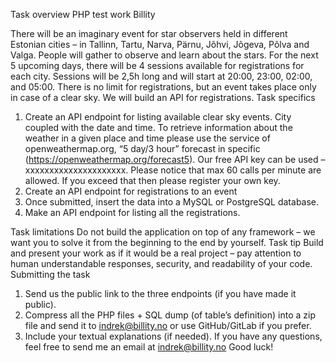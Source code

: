 Task overview
PHP test work
Billity

There will be an imaginary event for star observers held in different Estonian cities – in
Tallinn, Tartu, Narva, Pärnu, Jõhvi, Jõgeva, Põlva and Valga. People will gather to observe and learn about the stars.
For the next 5 upcoming days, there will be 4 sessions available for registrations for each city. Sessions will be 2,5h long and will start at 20:00, 23:00, 02:00, and 05:00. There is no limit for registrations, but an event takes place only in case of a clear sky.
We will build an API for registrations.
Task specifics
1. Create an API endpoint for listing available clear sky events. City coupled with the date and time.
To retrieve information about the weather in a given place and time please use the service of openweathermap.org, “5 day/3 hour” forecast in specific (https://openweathermap.org/forecast5). Our free API key can be used – xxxxxxxxxxxxxxxxxxxxx. Please notice that max 60 calls per minute are allowed. If you exceed that then please register your own key.
2. Create an API endpoint for registrations to an event
3. Once submitted, insert the data into a MySQL or PostgreSQL database.
4. Make an API endpoint for listing all the registrations.
           
Task limitations
Do not build the application on top of any framework – we want you to solve it from the beginning to the end by yourself.
Task tip
Build and present your work as if it would be a real project – pay attention to human understandable responses, security, and readability of your code.
Submitting the task

1. Send us the public link to the three endpoints (if you have made it public).
2. Compress all the PHP files + SQL dump (of table’s definition) into a zip file and send it to indrek@billity.no or use GitHub/GitLab if you prefer.
3. Include your textual explanations (if needed).
If you have any questions, feel free to send me an email at indrek@billity.no Good luck!
